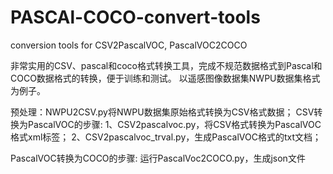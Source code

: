 # PASCAl-COCO-convert-tools
conversion tools for CSV2PascalVOC, PascalVOC2COCO

非常实用的CSV、pascal和coco格式转换工具，完成不规范数据格式到Pascal和COCO数据格式的转换，便于训练和测试。
以遥感图像数据集NWPU数据集格式为例子。

预处理：NWPU2CSV.py将NWPU数据集原始格式转换为CSV格式数据；
CSV转换为PascalVOC的步骤:
1、CSV2pascalvoc.py，将CSV格式转换为PascalVOC格式xml标签；
2、CSV2pascalvoc_trval.py，生成PascalVOC格式的txt文档；

PascalVOC转换为COCO的步骤:
运行PascalVoc2COCO.py，生成json文件



